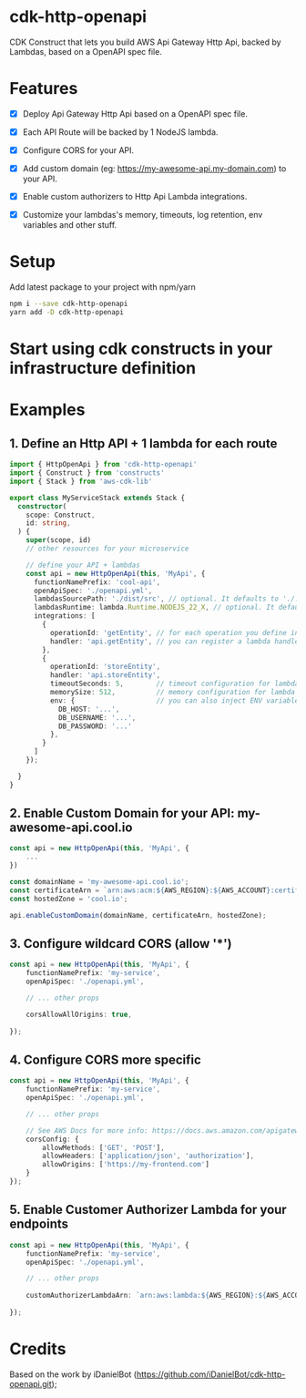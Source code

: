 # cdk-http-openapi

CDK Construct that lets you build AWS Api Gateway Http Api, backed by Lambdas, based on a OpenAPI spec file.


# Features

- [x] Deploy Api Gateway Http Api based on a OpenAPI spec file.
- [x] Each API Route will be backed by 1 NodeJS lambda.
- [x] Configure CORS for your API.
- [x] Add custom domain (eg: https://my-awesome-api.my-domain.com) to your API.
- [x] Enable custom authorizers to Http Api Lambda integrations.
- [x] Customize your lambdas's memory, timeouts, log retention, env variables and other stuff.


# Setup

Add latest package to your project with npm/yarn

```bash
npm i --save cdk-http-openapi
yarn add -D cdk-http-openapi
```


# Start using cdk constructs in your infrastructure definition
# Examples

## 1. Define an Http API + 1 lambda for each route

```typescript
import { HttpOpenApi } from 'cdk-http-openapi'
import { Construct } from 'constructs'
import { Stack } from 'aws-cdk-lib'

export class MyServiceStack extends Stack {
  constructor(
    scope: Construct,
    id: string,
  ) {
    super(scope, id)
    // other resources for your microservice

    // define your API + lambdas
    const api = new HttpOpenApi(this, 'MyApi', {
      functionNamePrefix: 'cool-api',
      openApiSpec: './openapi.yml',
      lambdasSourcePath: './dist/src', // optional. It defaults to './.build/src'
      lambdasRuntime: lambda.Runtime.NODEJS_22_X, // optional. It defaults to lambda.Runtime.NODEJS_LATEST
      integrations: [
        {
          operationId: 'getEntity', // for each operation you define in your OpenAPI spec
          handler: 'api.getEntity', // you can register a lambda handler to handle your http request
        },
        {
          operationId: 'storeEntity',
          handler: 'api.storeEntity',
          timeoutSeconds: 5,        // timeout configuration for lambda
          memorySize: 512,          // memory configuration for lambda
          env: {                    // you can also inject ENV variables into your lambda
            DB_HOST: '...',
            DB_USERNAME: '...',
            DB_PASSWORD: '...'
          },
        }
      ]
    });

  }
}

```

## 2. Enable Custom Domain for your API: my-awesome-api.cool.io

```typescript
const api = new HttpOpenApi(this, 'MyApi', {
    ...
})

const domainName = 'my-awesome-api.cool.io';
const certificateArn = `arn:aws:acm:${AWS_REGION}:${AWS_ACCOUNT}:certificate/${CERTIFICATE_ID}`;
const hostedZone = 'cool.io';

api.enableCustomDomain(domainName, certificateArn, hostedZone);
```

## 3. Configure wildcard CORS (allow '*')
```typescript
const api = new HttpOpenApi(this, 'MyApi', {
    functionNamePrefix: 'my-service',
    openApiSpec: './openapi.yml',

    // ... other props

    corsAllowAllOrigins: true,
    
});

```

## 4. Configure CORS more specific
```typescript
const api = new HttpOpenApi(this, 'MyApi', {
    functionNamePrefix: 'my-service',
    openApiSpec: './openapi.yml',

    // ... other props

    // See AWS Docs for more info: https://docs.aws.amazon.com/apigateway/latest/developerguide/http-api-cors.html
    corsConfig: {
        allowMethods: ['GET', 'POST'],
        allowHeaders: ['application/json', 'authorization'],
        allowOrigins: ['https://my-frontend.com']
    }
});
```

## 5. Enable Customer Authorizer Lambda for your endpoints
```typescript
const api = new HttpOpenApi(this, 'MyApi', {
    functionNamePrefix: 'my-service',
    openApiSpec: './openapi.yml',

    // ... other props
    
    customAuthorizerLambdaArn: `arn:aws:lambda:${AWS_REGION}:${AWS_ACCOUNT}:function:${AUTHORIZER_LAMBDA_NAME}`
   
});
```

# Credits
Based on the work by iDanielBot (https://github.com/iDanielBot/cdk-http-openapi.git);